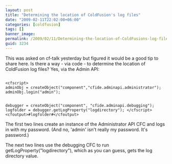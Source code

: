 ```yaml
---
layout: post
title: "Determining the location of ColdFusion's log files"
date: "2009-02-11T22:02:00+06:00"
categories: [coldfusion]
tags: []
banner_image: 
permalink: /2009/02/11/Determining-the-location-of-ColdFusions-log-files
guid: 3234
---
```


This was asked on cf-talk yesterday but figured it would be a good tip to share here. Is there a way - via code - to determine the location of ColdFusion log files? Yes, via the Admin API:

<code>
&lt;cfscript&gt;
adminObj = createObject("component","cfide.adminapi.administrator");
adminObj.login("admin");

debugger = createObject("component", "cfide.adminapi.debugging");
logfolder = debugger.getLogProperty("logdirectory");
&lt;/cfscript&gt;
&lt;cfoutput&gt;#logfolder#&lt;/cfoutput&gt;
</code>

The first two lines create an instance of the Administrator API CFC and logs in with my password. (And no, 'admin' isn't really my password. It's password.)

The next two lines use the debugging CFC to run getLogProperty("logdirectory"), which as you can guess, gets the log directory value.